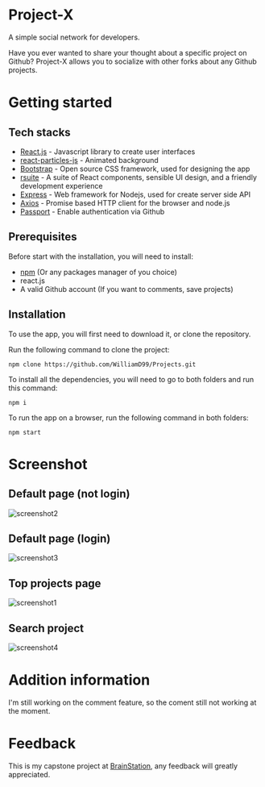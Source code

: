 # Project-X

A simple social network for developers. 

Have you ever wanted to share your thought about a specific project on Github? Project-X allows you to socialize with other forks about any Github projects.

# Getting started

## Tech stacks

* [React.js](https://reactjs.org/) - Javascript library to create user interfaces
* [react-particles-js](https://www.npmjs.com/package/react-particles-js) - Animated background
* [Bootstrap](https://getbootstrap.com/) - Open source CSS framework, used for designing the app
* [rsuite](https://rsuitejs.com/en/) - A suite of React components, sensible UI design, and a friendly development experience
* [Express](https://expressjs.com/) - Web framework for Nodejs, used for create server side API
* [Axios](https://github.com/axios/axios) - Promise based HTTP client for the browser and node.js 
* [Passport](http://www.passportjs.org/) - Enable authentication via Github

## Prerequisites

Before start with the installation, you will need to install: 

* [npm](https://nodejs.org/en/download/) (Or any packages manager of you choice)
* react.js
* A valid Github account (If you want to comments, save projects)

## Installation

To use the app, you will first need to download it, or clone the repository.

Run the following command to clone the project: 

```
npm clone https://github.com/WilliamD99/Projects.git
```

To install all the dependencies, you will need to go to both folders and run this command: 

```
npm i
```

To run the app on a browser, run the following command in both folders:

```
npm start
```

# Screenshot

## Default page (not login)
![screenshot2](https://user-images.githubusercontent.com/43860904/77692840-97a7f100-6f64-11ea-8eaa-d381aea08605.png)

## Default page (login)
![screenshot3](https://user-images.githubusercontent.com/43860904/77692928-bc03cd80-6f64-11ea-8156-bbaaae84cf5d.png)

## Top projects page
![screenshot1](https://user-images.githubusercontent.com/43860904/77692631-3d0e9500-6f64-11ea-8c26-8b5ef397d513.png)

## Search project
![screenshot4](https://user-images.githubusercontent.com/43860904/77693049-f4a3a700-6f64-11ea-9378-98f37dc566f3.png)

# Addition information

I'm still working on the comment feature, so the coment still not working at the moment.

# Feedback

This is my capstone project at [BrainStation](https://brainstation.io/), any feedback will greatly appreciated.
